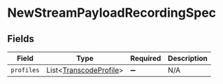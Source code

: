 # NewStreamPayloadRecordingSpec


## Fields

| Field                                                                 | Type                                                                  | Required                                                              | Description                                                           |
| --------------------------------------------------------------------- | --------------------------------------------------------------------- | --------------------------------------------------------------------- | --------------------------------------------------------------------- |
| `profiles`                                                            | List<[TranscodeProfile](../../models/components/TranscodeProfile.md)> | :heavy_minus_sign:                                                    | N/A                                                                   |